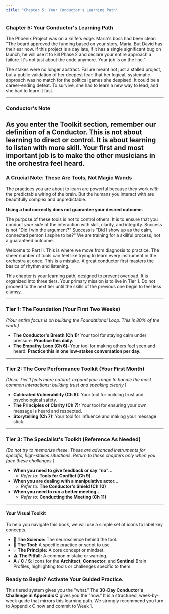```yaml
---
title: "Chapter 5: Your Conductor's Learning Path"
---
```

### **Chapter 5: Your Conductor's Learning Path**

The Phoenix Project was on a knife's edge. Maria's boss had been clear: "The board approved the funding based on your story, Maria. But David has their ear now. If this project is a day late, if it has a single significant bug on launch, he will use it to kill Phase 2 and declare your entire approach a failure. It's not just about the code anymore. Your job is on the line."

The stakes were no longer abstract. Failure meant not just a stalled project, but a public validation of her deepest fear: that her logical, systematic approach was no match for the political games she despised. It could be a career-ending defeat. To survive, she had to learn a new way to lead, and she had to learn it fast.

---
### **Conductor's Note**

As you enter the Toolkit section, remember our definition of a Conductor. This is not about learning to direct or control. It is about learning to listen with more skill. Your first and most important job is to make the other musicians in the orchestra feel heard.
---

### **A Crucial Note: These Are Tools, Not Magic Wands**

The practices you are about to learn are powerful because they work *with* the predictable wiring of the brain. But the humans you interact with are beautifully complex and unpredictable.

**Using a tool correctly does not guarantee your desired outcome.**

The purpose of these tools is not to control others. It is to ensure that you conduct *your side* of the interaction with skill, clarity, and integrity. Success is not "Did I win the argument?" Success is "Did I show up as the calm, connected person I aspire to be?" We are training for a skillful process, not a guaranteed outcome.

Welcome to Part II. This is where we move from diagnosis to practice. The sheer number of tools can feel like trying to learn every instrument in the orchestra at once. This is a mistake. A great conductor first masters the basics of rhythm and listening.

This chapter is your learning path, designed to prevent overload. It is organized into three tiers. Your primary mission is to live in Tier 1. Do not proceed to the next tier until the skills of the previous one begin to feel less clumsy.

---

### **Tier 1: The Foundation (Your First Two Weeks)**
*(Your entire focus is on building the Foundational Loop. This is 80% of the work.)*

*   **The Conductor's Breath (Ch 1):** Your tool for staying calm under pressure. **Practice this daily.**
*   **The Empathy Loop (Ch 6):** Your tool for making others feel seen and heard. **Practice this in one low-stakes conversation per day.**

---

### **Tier 2: The Core Performance Toolkit (Your First Month)**
*(Once Tier 1 feels more natural, expand your range to handle the most common interactions: building trust and speaking clearly.)*

*   **Calibrated Vulnerability (Ch 6):** Your tool for building trust and psychological safety.
*   **The Principles of Clarity (Ch 7):** Your tool for ensuring your own message is heard and respected.
*   **Storytelling (Ch 7):** Your tool for influence and making your message stick.

---

### **Tier 3: The Specialist's Toolkit (Reference As Needed)**
*(Do not try to memorize these. These are advanced instruments for specific, high-stakes situations. Return to these chapters only when you face these challenges.)*

*   **When you need to give feedback or say "no"...**
    *   *Refer to:* **Tools for Conflict (Ch 9)**
*   **When you are dealing with a manipulative actor...**
    *   *Refer to:* **The Conductor's Shield (Ch 10)**
*   **When you need to run a better meeting...**
    *   *Refer to:* **Conducting the Meeting (Ch 11)**

---

#### **Your Visual Toolkit**

To help you navigate this book, we will use a simple set of icons to label key concepts.

*   🧠 **The Science:** The neuroscience behind the tool.
*   🔧 **The Tool:** A specific practice or script to use.
*   💡 **The Principle:** A core concept or mindset.
*   ⚠️ **The Pitfall:** A common mistake or warning.
*   **A** / **C** / **S**: Icons for the **Architect**, **Connector**, and **Sentinel** Brain Profiles, highlighting tools or challenges specific to them.

### **Ready to Begin? Activate Your Guided Practice.**

This tiered system gives you the "what." The **30-Day Conductor's Challenge in Appendix C** gives you the "how." It is a structured, week-by-week guide that mirrors this learning path. We strongly recommend you turn to Appendix C now and commit to Week 1.
      